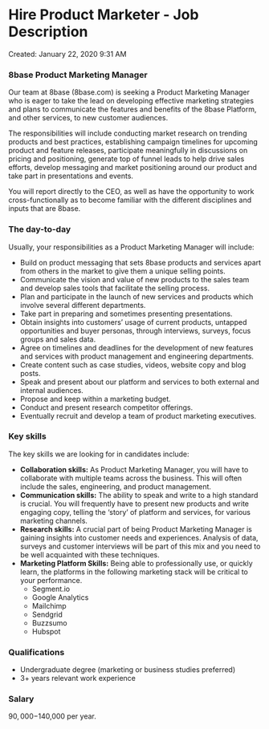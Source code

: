# Hire Product Marketer - Job Description

Created: January 22, 2020 9:31 AM

### 8base Product Marketing Manager

Our team at 8base (8base.com) is seeking  a Product Marketing Manager who is eager to take the lead on developing effective marketing strategies and plans to communicate the features and benefits of the 8base Platform, and other services, to new customer audiences.

The responsibilities will include conducting market research on trending products and best practices, establishing campaign timelines for upcoming product and feature releases, participate meaningfully in discussions on pricing and positioning, generate top of funnel leads to help drive sales efforts, develop messaging and market positioning around our product and take part in presentations and events.

You will report directly to the CEO, as well as have the opportunity to work cross-functionally as to become familiar with the different disciplines and inputs that are 8base.

### **The day-to-day**

Usually, your responsibilities as a Product Marketing Manager will include:

- Build on product messaging that sets 8base products and services apart from others in the market to give them a unique selling points.
- Communicate the vision and value of new products to the sales team and develop sales tools that facilitate the selling process.
- Plan and participate in the launch of new services and products which involve several different departments.
- Take part in preparing and sometimes presenting presentations.
- Obtain insights into customers’ usage of current products, untapped opportunities and buyer personas, through interviews, surveys, focus groups and sales data.
- Agree on timelines and deadlines for the development of new features and services with product management and engineering departments.
- Create content such as case studies, videos, website copy and blog posts.
- Speak and present about our platform and services to both external and internal audiences.
- Propose and keep within a marketing budget.
- Conduct and present research competitor offerings.
- Eventually recruit and develop a team of product marketing executives.

### **Key skills**

The key skills we are looking for in candidates include:

- **Collaboration skills:** As Product Marketing Manager, you will have to collaborate with multiple teams across the business. This will often include the sales, engineering, and product management.
- **Communication skills:** The ability to speak and write to a high standard is crucial. You will frequently have to present new products and write engaging copy, telling the ‘story’ of platform and services, for various marketing channels.
- **Research skills:** A crucial part of being Product Marketing Manager is gaining insights into customer needs and experiences. Analysis of data, surveys and customer interviews will be part of this mix and you need to be well acquainted with these techniques.
- **Marketing Platform Skills:** Being able to professionally use, or quickly learn, the platforms in the following marketing stack will be critical to your performance.
    - Segment.io
    - Google Analytics
    - Mailchimp
    - Sendgrid
    - Buzzsumo
    - Hubspot

### **Qualifications**

- Undergraduate degree (marketing or business studies preferred)
- 3+ years relevant work experience

### 

### **Salary**

$90,000-$140,000 per year.